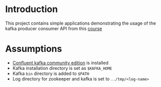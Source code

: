 # Introduction

This project contains simple applications demonstrating the usage of the kafka producer consumer API from this [course](https://www.udemy.com/course/apache-kafka-for-beginners)

# Assumptions

* [Confluent kafka community edition](https://www.confluent.io/download) is installed
* Kafka installation directory is set as `$KAFKA_HOME`
* Kafka `bin` directory is added to `$PATH`
* Log directory for zookeeper and kafka is set to `../tmp/<log-name>`